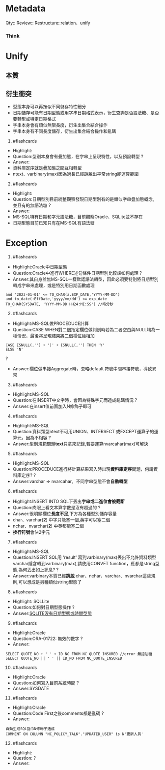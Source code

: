 # Metadata
Qty::
Review::
Restructure::relation、unify

### Think
# Unify

## 本質

## 衍生衝突



- 型態本身可以再按似不同儲存特性細分
- 日期儲存可能有日期型態或用字串日期格式表示，衍生查詢是否語法糖、是否要轉型或特定日期格式
- 字串本身會有類似無限長度，衍生出集合結合操作
- 字串本身有不同長度儲存，衍生出集合結合操作和亂碼


1. #flashcards 
- Highlight:
- Question:型別本身會有疊加態，在字串上呈現特性，以及預設轉型
?
- Answer:
- 資料庫定序就是疊加態之間互相轉型
- ntext、varbinary(max)因為過長已經跳脫出平常string能運算範圍

2. #flashcards 
- Highlight:
- Question:日期型別目前統整觀察發現日期型別有的是類似字串疊加態概念，並且有的無語法糖
?
- Answer:
- MS-SQL特有日期和字元語法糖，目前觀察Oracle、SQLite並不存在
- 日期型態目前已知只有在MS-SQL有語法糖



# Exception

1. #flashcards 
- Highlight:Oracle中日期型態
- Question:Oracle中進行WHERE述句條件日期型別比較該如何處理
?
- Answer:其自身並無MS-SQL一樣默認語法轉型，因此必須要特別將日期型別轉成字串來處理，或是特別用日期函數處理
```
and '2023-01-01' <= TO_CHAR(a.EXP_DATE,'YYYY-MM-DD') 
and to_date(:EffDate,'yyyy/mm/dd') <= exp_date
TO_CHAR(SYSDATE, 'YYYY-MM-DD HH24:MI:SS') //時分秒
```

2. #flashcards 
- Highlight:MS-SQL做PROCEDUCE計算
- Question:CASE WHEN對二個指定欄位做判別時若為二者空白與NULL均為一種情況，最後將呈現結果將二個欄位給相加
```
CASE ISNULL(,'') + '|' + ISNULL(,'') THEN 'Y'
ELSE 'N'
```
?
- Answer:欄位做串接Aggregate時，忽略default 符號中間串接符號，導致異常

3. #flashcards 
- Highlight:MS-SQL
- Question:在INSERT中文字時，會因為特殊字元而造成亂碼情況
?
- Answer:在insert值前面加入N修飾子即可

4. #flashcards 
- Highlight:MS-SQL 
- Question:資料類型ntext不可用UNION、INTERSECT 或EXCEPT運算子的運算元，因為不相容
?
- Answer:型別規範問題**text**只拿來記錄,若要運算nvarcahar(max)可解決

5. #flashcards 
- Highlight:MS-SQL
- Question:PROCEDUCE進行將計算結果寫入時出現**資料庫定序**問題，何謂資料庫定序?
?
- Answer:varchar => nvarcahar，不同字串型態不會**自動轉型**

6. #flashcards 
- Highlight:INSERT INTO SQL下丟出**字串或二進位會被截斷**
- Question:肉眼上看文本算字數是沒有超過的
?
- Answer:很明顯欄位**長度不足**,下方為各種型別儲存容量
- char、varchar(**2**) 中字只能塞一個,英字可以塞二個
- nchar、nvarchar(**2**) 中英都能塞二個
- **換行符號**會佔2字元


7. #flashcards 
- Highlight:MS-SQL
- Question:INSERT SQL用 'result' 寫到varbinary(max)丟出不允許資料類型varchar隱含轉到varbinary(max),請使用CONVET function，應都是string型態,為何丟出如上訊息?
?
- Answer:varbinary本質已經**跳脫** char、nchar、varchar、nvarchar這些規則,可以想成是另種類似string型態了

8. #flashcards 
- Highlight: SQLLite
- Question:如何對日期型態操作
?
- Answer:[SQLITE沒有日期型態或時間型態](http://coding-warehouse.logdown.com/posts/7329105-sqlite-date-and-time-functions)

9. #flashcards 
- Highlight:Oracle
- Question:ORA-01722: 無效的數字 
?
- Answer:
```
SELECT QUOTE_NO + ' ' + ID_NO FROM NC_QUOTE_INSURED //error 無語法糖
SELECT QUOTE_NO || ' ' || ID_NO FROM NC_QUOTE_INSURED
```
10. #flashcards 
- Highlight:Oracle
- Question:如何寫入目前系統時間
?
- Answer:SYSDATE

11. #flashcards 
- Highlight:Oracle
- Question:Code First之後comments都是亂碼
?
- Answer:
```
自動生成SQL指令N修飾子造成
COMMENT ON COLUMN "NC_POLICY_TALK"."UPDATED_USER" is N'更新人員' 
```

12. #flashcards 
- Highlight:
- Question:
?
- Answer:


